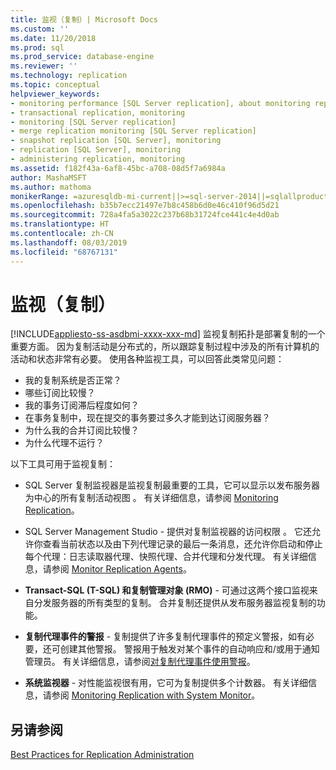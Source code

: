 ```yaml
---
title: 监视（复制）| Microsoft Docs
ms.custom: ''
ms.date: 11/20/2018
ms.prod: sql
ms.prod_service: database-engine
ms.reviewer: ''
ms.technology: replication
ms.topic: conceptual
helpviewer_keywords:
- monitoring performance [SQL Server replication], about monitoring replication
- transactional replication, monitoring
- monitoring [SQL Server replication]
- merge replication monitoring [SQL Server replication]
- snapshot replication [SQL Server], monitoring
- replication [SQL Server], monitoring
- administering replication, monitoring
ms.assetid: f182f43a-6af8-45bc-a708-08d5f7a6984a
author: MashaMSFT
ms.author: mathoma
monikerRange: =azuresqldb-mi-current||>=sql-server-2014||=sqlallproducts-allversions
ms.openlocfilehash: b35b7ecc21497e7b8c458b6d0e46c410f96d5d21
ms.sourcegitcommit: 728a4fa5a3022c237b68b31724fce441c4e4d0ab
ms.translationtype: HT
ms.contentlocale: zh-CN
ms.lasthandoff: 08/03/2019
ms.locfileid: "68767131"
---
```

# <a name="monitoring-replication"></a>监视（复制）
[!INCLUDE[appliesto-ss-asdbmi-xxxx-xxx-md](../../../includes/appliesto-ss-asdbmi-xxxx-xxx-md.md)]
  监视复制拓扑是部署复制的一个重要方面。 因为复制活动是分布式的，所以跟踪复制过程中涉及的所有计算机的活动和状态非常有必要。 使用各种监视工具，可以回答此类常见问题： 

-   我的复制系统是否正常？
-   哪些订阅比较慢？
-   我的事务订阅滞后程度如何？
-   在事务复制中，现在提交的事务要过多久才能到达订阅服务器？
-   为什么我的合并订阅比较慢？
-   为什么代理不运行？  
  

以下工具可用于监视复制：  
  
-   SQL Server 复制监视器是监视复制最重要的工具，它可以显示以发布服务器为中心的所有复制活动视图  。 有关详细信息，请参阅 [Monitoring Replication](../../../relational-databases/replication/monitor/monitor-performance-with-replication-monitor.md)。 
-   SQL Server Management Studio - 提供对复制监视器的访问权限  。 它还允许你查看当前状态以及由下列代理记录的最后一条消息，还允许你启动和停止每个代理：日志读取器代理、快照代理、合并代理和分发代理。 有关详细信息，请参阅 [Monitor Replication Agents](../../../relational-databases/replication/monitor/monitor-replication-agents.md)。  
  
-   **Transact-SQL (T-SQL) 和复制管理对象 (RMO)** - 可通过这两个接口监视来自分发服务器的所有类型的复制。 合并复制还提供从发布服务器监视复制的功能。  
  
-   **复制代理事件的警报** - 复制提供了许多复制代理事件的预定义警报，如有必要，还可创建其他警报。 警报用于触发对某个事件的自动响应和/或用于通知管理员。 有关详细信息，请参阅[对复制代理事件使用警报](../../../relational-databases/replication/agents/use-alerts-for-replication-agent-events.md)。  
  
-   **系统监视器** - 对性能监视很有用，它可为复制提供多个计数器。 有关详细信息，请参阅 [Monitoring Replication with System Monitor](../../../relational-databases/replication/monitor/monitoring-replication-with-system-monitor.md)。  
  

## <a name="see-also"></a>另请参阅  
 [Best Practices for Replication Administration](../../../relational-databases/replication/administration/best-practices-for-replication-administration.md)   

  
  
